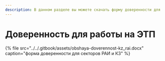 ```yaml
---
description: В данном разделе вы можете скачать форму доверенности для работы в секторе КЗ
---
```


# Доверенность для работы на ЭТП

{% file src="../../.gitbook/assets/obshaya-doverennost-kz\_rai.docx" caption="форма доверенности для секторов РАИ и КЗ" %}

